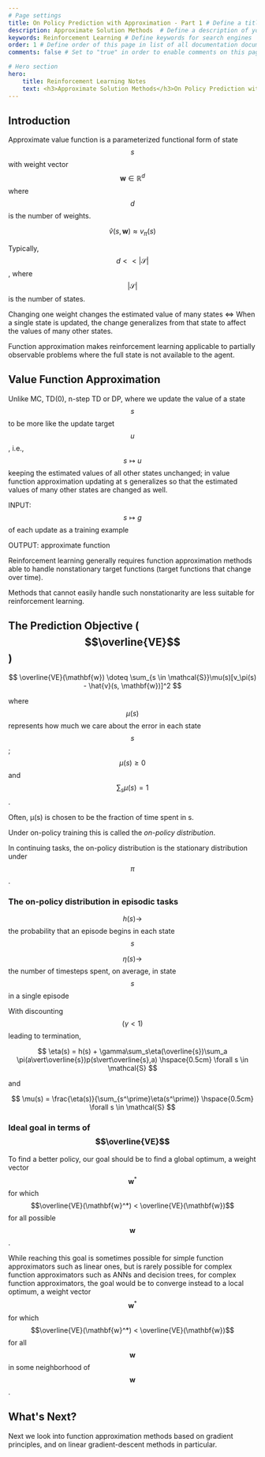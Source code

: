 ```yaml
---
# Page settings
title: On Policy Prediction with Approximation - Part 1 # Define a title of your page
description: Approximate Solution Methods  # Define a description of your page
keywords: Reinforcement Learning # Define keywords for search engines
order: 1 # Define order of this page in list of all documentation documents
comments: false # Set to "true" in order to enable comments on this page. Make sure you properly setup "disqus_forum_shortname" variable in "_config.yml"

# Hero section
hero:
    title: Reinforcement Learning Notes
    text: <h3>Approximate Solution Methods</h3>On Policy Prediction with Approximation
---
```


## Introduction

Approximate value function is a parameterized functional form of state $$s$$ with weight vector $$\mathbf{w} \in \mathbb{R}^d$$ where $$d$$ is the number of weights.

$$
    \hat{v}(s, \mathbf{w}) \approx v_\pi(s)
$$

Typically, $$ d << \vert\mathcal{S}\vert $$, where $$\vert\mathcal{S}\vert$$ is the number of states.

Changing one weight changes the estimated value of many states <=> When a single state is updated, the change generalizes from that state to affect the values of many other states.

Function approximation makes reinforcement learning applicable to partially observable problems where the full state is not available to the agent.

## Value Function Approximation

Unlike MC, TD(0), n-step TD or DP, where we update the value of a state $$s$$ to be more like the update target $$u$$, i.e., $$ s \mapsto u $$ keeping the estimated values of all other states unchanged; in value function approximation updating at s generalizes so that the estimated values of many other states are changed as well.

INPUT: $$ s \mapsto g $$ of each update as a training example

OUTPUT: approximate function

Reinforcement learning generally requires function approximation methods able to handle nonstationary target functions (target functions that change over time).

<div class="callout callout--danger">
    <p>Methods that cannot easily handle such nonstationarity are less suitable for reinforcement learning.</p>
</div>

## The Prediction Objective ($$\overline{VE}$$)

$$
    \overline{VE}(\mathbf{w}) \doteq \sum_{s \in \mathcal{S}}\mu(s)[v_\pi(s) - \hat{v}(s, \mathbf{w})]^2
$$

where $$\mu(s)$$ represents how much we care about the error in each state $$s$$; $$\mu(s) \geq 0$$ and $$\sum_s\mu(s) = 1$$.

<div class="callout callout--info">
    <p>Often, μ(s) is chosen to be the fraction of time spent in s.</p>
</div>

Under on-policy training this is called the *on-policy distribution*.

In continuing tasks, the on-policy distribution is the stationary distribution under $$\pi$$.

### The on-policy distribution in episodic tasks

$$h(s) \rightarrow$$ the probability that an episode begins in each state $$s$$

$$\eta(s) \rightarrow$$ the number of timesteps spent, on average, in state $$s$$ in a single episode

With discounting $$(\gamma < 1)$$ leading to termination,

$$
    \eta(s) = h(s) + \gamma\sum_s\eta(\overline{s})\sum_a \pi(a\vert\overline{s})p(s\vert\overline{s},a) \hspace{0.5cm} \forall s \in \mathcal{S}
$$

and 

$$
    \mu(s) = \frac{\eta(s)}{\sum_{s^\prime}\eta(s^\prime)} \hspace{0.5cm} \forall s \in \mathcal{S}
$$

### Ideal goal in terms of $$\overline{VE}$$

To find a better policy, our goal should be to find a global optimum, a weight vector $$\mathbf{w}^* $$ for which $$\overline{VE}(\mathbf{w}^*) < \overline{VE}(\mathbf{w})$$ for all possible $$\mathbf{w}$$.

While reaching this goal is sometimes possible for simple function approximators such as linear ones, but is rarely possible for complex function approximators such as ANNs and decision trees, for complex function approximators, the goal would be to converge instead to a local optimum, a weight vector $$\mathbf{w}^* $$ for which $$\overline{VE}(\mathbf{w}^*) < \overline{VE}(\mathbf{w})$$ for all $$\mathbf{w}$$ in some neighborhood of $$\mathbf{w}$$.

## What's Next?

Next we look into function approximation methods based on gradient principles, and on linear gradient-descent methods in particular.